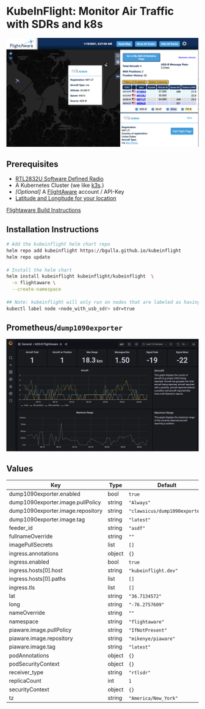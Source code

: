 # KubeInFlight: Monitor Air Traffic with SDRs and k8s

![FlightAware](/static/flightaware.png?raw=true)

## Prerequisites
* [RTL2832U Software Defined Radio](https://www.amazon.com/RTL-SDR-Blog-RTL2832U-Software-Defined/dp/B0129EBDS2/ref=sr_1_3?keywords=rtl+sdr&qid=1636478210&qsid=133-2081778-9779013&sr=8-3&sres=B0129EBDS2%2CB01GDN1T4S%2CB008S7AVTC%2CB07WGWZS1D%2CB01HA642SW%2CB01B4L48QU%2CB06Y1GN5RP%2CB06Y1FDDBF%2CB079C4S2BT%2CB0132MB8LM%2CB07W6VFWGS%2CB0132N1DM0%2CB06Y1D7P48%2CB073JZ8CC2%2CB07W3XQKXV%2CB009U7WZCA)
* A Kubernetes Cluster (we like [k3s](https://k3s.io).)
* *[Optional]* A [FlightAware](https://flightaware.com) account / API-Key
* [Latitude and Longitude for your location](https://www.latlong.net/_)

[Flightaware Build Instructions](https://flightaware.com/adsb/piaware/build/)

## Installation Instructions
```bash
# Add the kubeinflight helm chart repo
helm repo add kubeinflight https://bgulla.github.io/kubeinflight
helm repo update

# Install the helm chart
helm install kubeinflight kubeinflight/kubeinflight  \
  -n flightaware \
  --create-namespace

## Note: kubeinflight will only run on nodes that are labeled as having an SDR attached. Do the following:
kubectl label node <node_with_usb_sdr> sdr=true
```

## Prometheus/`dump1090exporter`
![Grafana](/static/grafana.png?raw=true)

## Values

| Key | Type | Default | Description |
|-----|------|---------|-------------|
| dump1090exporter.enabled | bool | `true` |  |
| dump1090exporter.image.pullPolicy | string | `"Always"` |  |
| dump1090exporter.image.repository | string | `"clawsicus/dump1090exporter"` |  |
| dump1090exporter.image.tag | string | `"latest"` |  |
| feeder_id | string | `"asdf"` |  |
| fullnameOverride | string | `""` |  |
| imagePullSecrets | list | `[]` |  |
| ingress.annotations | object | `{}` |  |
| ingress.enabled | bool | `true` |  |
| ingress.hosts[0].host | string | `"kubeinflight.dev"` |  |
| ingress.hosts[0].paths | list | `[]` |  |
| ingress.tls | list | `[]` |  |
| lat | string | `"36.7134572"` |  |
| long | string | `"-76.2757609"` |  |
| nameOverride | string | `""` |  |
| namespace | string | `"flightaware"` |  |
| piaware.image.pullPolicy | string | `"IfNotPresent"` |  |
| piaware.image.repository | string | `"mikenye/piaware"` |  |
| piaware.image.tag | string | `"latest"` |  |
| podAnnotations | object | `{}` |  |
| podSecurityContext | object | `{}` |  |
| receiver_type | string | `"rtlsdr"` |  |
| replicaCount | int | `1` |  |
| securityContext | object | `{}` |  |
| tz | string | `"America/New_York"` |  |
